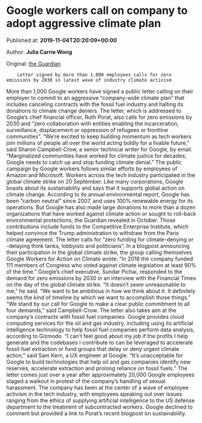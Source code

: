 
# Google workers call on company to adopt aggressive climate plan

Published at: **2019-11-04T20:20:09+00:00**

Author: **Julia Carrie Wong**

Original: [the Guardian](https://www.theguardian.com/technology/2019/nov/04/google-workers-climate-plan-letter)


        Letter signed by more than 1,000 employees calls for zero emissions by 2030 in latest wave of industry climate activism
      
More than 1,000 Google workers have signed a public letter calling on their employer to commit to an aggressive “company-wide climate plan” that includes canceling contracts with the fossil fuel industry and halting its donations to climate change deniers.
The letter, which is addressed to Google’s chief financial officer, Ruth Porat, also calls for zero emissions by 2030 and “zero collaboration with entities enabling the incarceration, surveillance, displacement or oppression of refugees or frontline communities”.
“We’re excited to keep building momentum as tech workers join millions of people all over the world acting boldly for a livable future,” said Sharon Campbell-Crow, a senior technical writer for Google, by email. “Marginalized communities have worked for climate justice for decades; Google needs to catch up and stop funding climate denial.”
The public campaign by Google workers follows similar efforts by employees of Amazon and Microsoft. Workers across the tech industry participated in the global climate strike on 20 September.
Like many corporations, Google boasts about its sustainability and says that it supports global action on climate change. According to its annual environmental report, Google has been “carbon neutral” since 2007, and uses 100% renewable energy for its operations.
But Google has also made large donations to more than a dozen organizations that have worked against climate action or sought to roll-back environmental protections, the Guardian revealed in October. Those contributions include funds to the Competitive Enterprise Institute, which helped convince the Trump administration to withdraw from the Paris climate agreement.
The letter calls for “zero funding for climate-denying or -delaying think tanks, lobbyists and politicians”.
In a blogpost announcing their participation in the global climate strike, the group calling themselves Google Workers for Action on Climate wrote: “In 2018 the company funded 111 members of Congress who voted against climate legislation at least 90% of the time.”
Google’s chief executive, Sundar Pichai, responded to the demand for zero emissions by 2030 in an interview with the Financial Times on the day of the global climate strike.
“It doesn’t seem unreasonable to me,” he said. “We want to be ambitious in how we think about it. It definitely seems the kind of timeline by which we want to accomplish those things.”
“We stand by our call for Google to make a clear public commitment to all four demands,” said Campbell-Crow.
The letter also takes aim at the company’s contracts with fossil fuel companies. Google provides cloud computing services for the oil and gas industry, including using its artificial intelligence technology to help fossil fuel companies perform data analysis, according to Gizmodo.
“I can’t feel good about my job if the profits I help generate and the codebases I contribute to can be leveraged to accelerate fossil fuel extraction or fund groups that delay or deny urgent climate action,” said Sam Kern, a UX engineer at Google. “It’s unacceptable for Google to build technologies that help oil and gas companies identify new reserves, accelerate extraction and prolong reliance on fossil fuels.”
The letter comes just over a year after approximately 20,000 Google employees staged a walkout in protest of the company’s handling of sexual harassment. The company has been at the center of a wave of employee activism in the tech industry, with employees speaking out over issues ranging from the ethics of supplying artificial intelligence to the US defense department to the treatment of subcontracted workers.
Google declined to comment but provided a link to Porat’s recent blogpost on sustainability.
